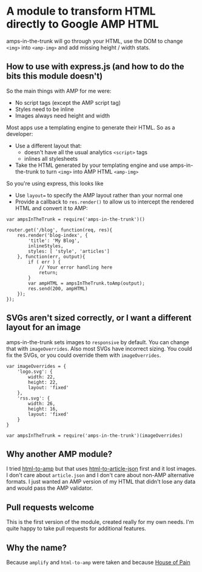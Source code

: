 # A module to transform HTML directly to Google AMP HTML

amps-in-the-trunk will go through your HTML, use the DOM to change `<img>` into `<amp-img>` and add missing height / width stats.

## How to use with express.js (and how to do the bits this module doesn't)

So the main things with AMP for me were:

 - No script tags (except the AMP script tag)
 - Styles need to be inline
 - Images always need height and width

Most apps use a templating engine to generate their HTML. So as a developer:

 - Use a different layout that:
   - doesn't have all the usual analytics `<script>` tags
   - inlines all stylesheets
 - Take the HTML generated by your templating engine and use amps-in-the-trunk to turn `<img>` into AMP HTML `<amp-img>`

So you're using express, this looks like

 - Use `layout=` to specify the AMP layout rather than your normal one
 - Provide a callback to `res.render()` to allow us to intercept the rendered HTML and convert it to AMP:

<!-- http://meta.stackexchange.com/questions/34292/code-blocks-after-a-list-but-not-within-a-list-in-markdown-is-it-possible -->

 	var ampsInTheTrunk = require('amps-in-the-trunk')()

	router.get('/blog', function(req, res){
		res.render('blog-index', {
			'title': 'My Blog',
			inlineStyles,
			styles: [ 'style', 'articles']
		}, function(err, output){
			if ( err ) {
				// Your error handling here
				return;
			}
			var ampHTML = ampsInTheTrunk.toAmp(output);
			res.send(200, ampHTML)
		});
	});

## SVGs aren't sized correctly, or I want a different layout for an image

amps-in-the-trunk sets images to `responsive` by default. You can change that with `imageOverrides`. Also most SVGs have incorrect sizing. You could fix the SVGs, or you could override them with `imageOverrides`.

	var imageOverrides = {
		'logo.svg': {
			width: 22,
			height: 22,
			layout: 'fixed'
		},
		'rss.svg': {
			width: 26,
			height: 16,
			layout: 'fixed'
		}
	}

	var ampsInTheTrunk = require('amps-in-the-trunk')(imageOverrides)

## Why another AMP module?

I tried [html-to-amp](https://www.npmjs.com/package/html-to-amp) but that uses [html-to-article-json](https://www.npmjs.com/package/html-to-amp) first and it lost images. I don't care about `article.json` and I don't care about non-AMP alternative formats. I just wanted an AMP version of my HTML that didn't lose any data and would pass the AMP validator.

## Pull requests welcome

This is the first version of the module, created really for my own needs. I'm quite happy to take pull requests for additional features.

## Why the name?

Because `amplify` and `html-to-amp` were taken and because [House of Pain](https://www.youtube.com/watch?v=KZaz7OqyTHQ)
